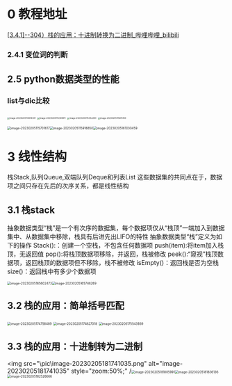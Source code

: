 # 0 教程地址
[[3.4.1\]--304）栈的应用：十进制转换为二进制_哔哩哔哩_bilibili](https://www.bilibili.com/video/BV1VC4y1x7uv?p=17&vd_source=71766beb4ab755e8dfb4543e1008fa76)

### 2.4.1 变位词的判断

## 2.5 python数据类型的性能

### list与dic比较

<img src="\pic\image-20230205114814301.png" alt="image-20230205114814301" style="zoom: 33%;" />

<img src="\pic\image-20230205115309911.png" alt="image-20230205115309911" style="zoom: 33%;" />

<img src="\pic\image-20230205115352290.png" alt="image-20230205115352290" style="zoom: 33%;" />

<img src="\pic\image-20230205115615180.png" alt="image-20230205115615180" style="zoom: 33%;" />

<img src="\pic\image-20230205115701617.png" alt="image-20230205115701617" style="zoom:50%;" /><img src="\pic\image-20230205115916850.png" alt="image-20230205115916850" style="zoom:50%;" /><img src="\pic\image-20230205161030459.png" alt="image-20230205161030459" style="zoom:50%;" />

# 3 线性结构

栈Stack,队列Queue,双端队列Deque和列表List
这些数据集的共同点在于，数据项之间只存在先后的次序关系，都是线性结构

## 3.1 栈stack

抽象数据类型“栈”是一个有次序的数据集，每个数据项仅从“栈顶”一端加入到数据集中、从数据集中移除，栈具有后进先出LIFO的特性
抽象数据类型“栈”定义为如下的操作
Stack():：创建一个空栈，不包含任何数据项
push(item):将item加入栈顶，无返回值
pop():将栈顶数据项移除，并返回，栈被修改
peek():“窥视”栈顶数据项，返回栈顶的数据项但不移除，栈不被修改
isEmpty()：返回栈是否为空栈
size()：返回栈中有多少个数据项

<img src="\pic\image-20230205165602473.png" alt="image-20230205165602473" style="zoom:50%;" /><img src="\pic\image-20230205165746269.png" alt="image-20230205165746269" style="zoom:50%;" />

## 3.2 栈的应用：简单括号匹配

<img src="\pic\image-20230205174758489.png" alt="image-20230205174758489" style="zoom:50%;" />

<img src="\pic\image-20230205174827018.png" alt="image-20230205174827018" style="zoom:50%;" />

<img src="\pic\image-20230205175543939.png" alt="image-20230205175543939" style="zoom:50%;" />

## 3.3 栈的应用：十进制转为二进制

<img src="\pic\image-20230205181741035.png" alt="image-20230205181741035" style="zoom:50%;" /<img src="\pic\image-20230205181805991.png" alt="image-20230205181805991" style="zoom:50%;" /><img src="\pic\image-20230205181836136.png" alt="image-20230205181836136" style="zoom:50%;" /><img src="\pic\image-20230205182526666.png" alt="image-20230205182526666" style="zoom:50%;" />



